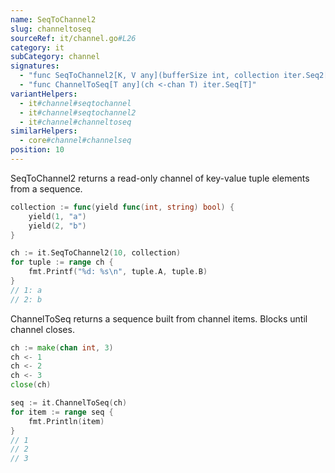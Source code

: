 ```yaml
---
name: SeqToChannel2
slug: channeltoseq
sourceRef: it/channel.go#L26
category: it
subCategory: channel
signatures:
  - "func SeqToChannel2[K, V any](bufferSize int, collection iter.Seq2[K, V]) <-chan lo.Tuple2[K, V]"
  - "func ChannelToSeq[T any](ch <-chan T) iter.Seq[T]"
variantHelpers:
  - it#channel#seqtochannel
  - it#channel#seqtochannel2
  - it#channel#channeltoseq
similarHelpers:
  - core#channel#channelseq
position: 10
---
```


SeqToChannel2 returns a read-only channel of key-value tuple elements from a sequence.

```go
collection := func(yield func(int, string) bool) {
    yield(1, "a")
    yield(2, "b")
}

ch := it.SeqToChannel2(10, collection)
for tuple := range ch {
    fmt.Printf("%d: %s\n", tuple.A, tuple.B)
}
// 1: a
// 2: b
```

ChannelToSeq returns a sequence built from channel items. Blocks until channel closes.

```go
ch := make(chan int, 3)
ch <- 1
ch <- 2
ch <- 3
close(ch)

seq := it.ChannelToSeq(ch)
for item := range seq {
    fmt.Println(item)
}
// 1
// 2
// 3
```